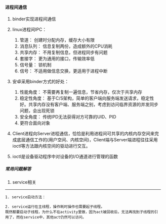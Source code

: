#### 进程间通信
1. binder实现进程间通信

2. linux进程间IPC：
	1. 管道：	创建时分配内存，缓存大小有限
	2. 消息队列：	信息复制两份，造成额外的CPU消耗
	3. 共享内存：	不用复制信息，但进程同步有问题
	4. 套接字：	更为通用的接口，传输效率低
	5. 信号量：	锁机制
	6. 信号： 	不适用做信息交换，更适用于进程中断

3. 安卓采用binder方式的好处：
	1. 性能角度：		不需要再复制一遍信息，节省内存，仅次于共享内存
	2. 稳定性角度：	基于C/S架构，简单的客户端向服务端发送请求，稳定性好。共享内存没有客户端、服务端之别，考虑到访问临界资源的并发同步问题，会出现死锁
	3. 安全角度：		传统IPD无法获得对方可靠的UID、PID
	4. 更符合面向对象

4. Client进程向Server进程通信，恰恰是利用进程间可共享的内核内存空间来完成底层通信工作的(用户空间、内核空间)，Client端与Server端进程往往采用ioctl等方法跟内核空间的驱动进行交互。

5. ioctl是设备驱动程序中对设备的I/O通道进行管理的函数



##### 常用问题解答
1. service相关
---
	1. service启动方法：

	2. service运行在主线程，操作耗时操作也需要起子线程。
	既然都要启动子线程，为什么不在activity里做，因为act被回收后，无法再找到子线程的引用了，而在service中，其他act仍然可以访问。
	
